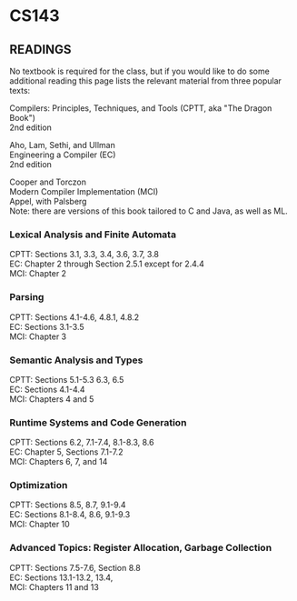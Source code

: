 # CS143


## READINGS

No textbook is required for the class, but if you would like to do some additional reading this page lists the relevant material from three popular texts:

Compilers: Principles, Techniques, and Tools (CPTT, aka "The Dragon Book") <br>
2nd edition 

Aho, Lam, Sethi, and Ullman<br>
Engineering a Compiler (EC) <br>
2nd edition 

Cooper and Torczon<br>
Modern Compiler Implementation (MCI) <br>
Appel, with Palsberg <br>
Note: there are versions of this book tailored to C and Java, as well as ML.

### Lexical Analysis and Finite Automata

CPTT: Sections 3.1, 3.3, 3.4, 3.6, 3.7, 3.8<br>
EC: Chapter 2 through Section 2.5.1 except for 2.4.4<br>
MCI: Chapter 2<br>

### Parsing

CPTT: Sections 4.1-4.6, 4.8.1, 4.8.2<br>
EC: Sections 3.1-3.5<br>
MCI: Chapter 3<br>

### Semantic Analysis and Types

CPTT: Sections 5.1-5.3 6.3, 6.5<br>
EC: Sections 4.1-4.4<br>
MCI: Chapters 4 and 5<br>

### Runtime Systems and Code Generation

CPTT: Sections 6.2, 7.1-7.4, 8.1-8.3, 8.6<br>
EC: Chapter 5, Sections 7.1-7.2<br>
MCI: Chapters 6, 7, and 14<br>


### Optimization

CPTT: Sections 8.5, 8.7, 9.1-9.4<br>
EC: Sections 8.1-8.4, 8.6, 9.1-9.3<br>
MCI: Chapter 10<br>


### Advanced Topics: Register Allocation, Garbage Collection

CPTT: Sections 7.5-7.6, Section 8.8<br>
EC: Sections 13.1-13.2, 13.4,<br>
MCI: Chapters 11 and 13<br>
